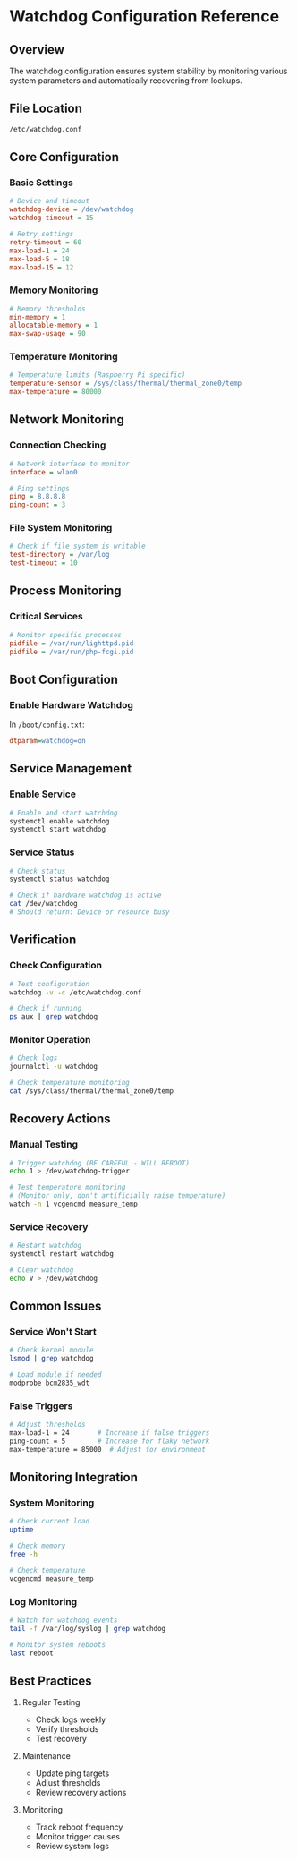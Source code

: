 # Watchdog Configuration Reference

## Overview
The watchdog configuration ensures system stability by monitoring various system parameters and automatically recovering from lockups.

## File Location
```bash
/etc/watchdog.conf
```

## Core Configuration

### Basic Settings
```ini
# Device and timeout
watchdog-device = /dev/watchdog
watchdog-timeout = 15

# Retry settings
retry-timeout = 60
max-load-1 = 24
max-load-5 = 18
max-load-15 = 12
```

### Memory Monitoring
```ini
# Memory thresholds
min-memory = 1
allocatable-memory = 1
max-swap-usage = 90
```

### Temperature Monitoring
```ini
# Temperature limits (Raspberry Pi specific)
temperature-sensor = /sys/class/thermal/thermal_zone0/temp
max-temperature = 80000
```

## Network Monitoring

### Connection Checking
```ini
# Network interface to monitor
interface = wlan0

# Ping settings
ping = 8.8.8.8
ping-count = 3
```

### File System Monitoring
```ini
# Check if file system is writable
test-directory = /var/log
test-timeout = 10
```

## Process Monitoring

### Critical Services
```ini
# Monitor specific processes
pidfile = /var/run/lighttpd.pid
pidfile = /var/run/php-fcgi.pid
```

## Boot Configuration

### Enable Hardware Watchdog
In `/boot/config.txt`:
```ini
dtparam=watchdog=on
```

## Service Management

### Enable Service
```bash
# Enable and start watchdog
systemctl enable watchdog
systemctl start watchdog
```

### Service Status
```bash
# Check status
systemctl status watchdog

# Check if hardware watchdog is active
cat /dev/watchdog
# Should return: Device or resource busy
```

## Verification

### Check Configuration
```bash
# Test configuration
watchdog -v -c /etc/watchdog.conf

# Check if running
ps aux | grep watchdog
```

### Monitor Operation
```bash
# Check logs
journalctl -u watchdog

# Check temperature monitoring
cat /sys/class/thermal/thermal_zone0/temp
```

## Recovery Actions

### Manual Testing
```bash
# Trigger watchdog (BE CAREFUL - WILL REBOOT)
echo 1 > /dev/watchdog-trigger

# Test temperature monitoring
# (Monitor only, don't artificially raise temperature)
watch -n 1 vcgencmd measure_temp
```

### Service Recovery
```bash
# Restart watchdog
systemctl restart watchdog

# Clear watchdog
echo V > /dev/watchdog
```

## Common Issues

### Service Won't Start
```bash
# Check kernel module
lsmod | grep watchdog

# Load module if needed
modprobe bcm2835_wdt
```

### False Triggers
```bash
# Adjust thresholds
max-load-1 = 24       # Increase if false triggers
ping-count = 5        # Increase for flaky network
max-temperature = 85000  # Adjust for environment
```

## Monitoring Integration

### System Monitoring
```bash
# Check current load
uptime

# Check memory
free -h

# Check temperature
vcgencmd measure_temp
```

### Log Monitoring
```bash
# Watch for watchdog events
tail -f /var/log/syslog | grep watchdog

# Monitor system reboots
last reboot
```

## Best Practices

1. Regular Testing
   - Check logs weekly
   - Verify thresholds
   - Test recovery

2. Maintenance
   - Update ping targets
   - Adjust thresholds
   - Review recovery actions

3. Monitoring
   - Track reboot frequency
   - Monitor trigger causes
   - Review system logs
